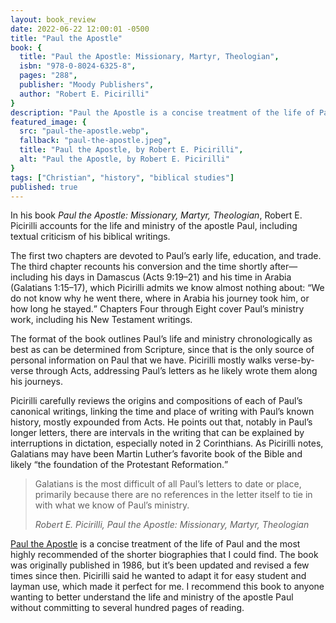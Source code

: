 ```yaml
---
layout: book_review
date: 2022-06-22 12:00:01 -0500
title: "Paul the Apostle"
book: {
  title: "Paul the Apostle: Missionary, Martyr, Theologian",
  isbn: "978-0-8024-6325-8",
  pages: "288",
  publisher: "Moody Publishers",
  author: "Robert E. Picirilli"
}
description: "Paul the Apostle is a concise treatment of the life of Paul and the most highly recommended of the shorter biographies that I could find."
featured_image: {
  src: "paul-the-apostle.webp",
  fallback: "paul-the-apostle.jpeg",
  title: "Paul the Apostle, by Robert E. Picirilli",
  alt: "Paul the Apostle, by Robert E. Picirilli"
}
tags: ["Christian", "history", "biblical studies"]
published: true
---
```


In his book _Paul the Apostle: Missionary, Martyr, Theologian_, Robert E. Picirilli accounts for the life and ministry of the apostle Paul, including textual criticism of his biblical writings.

The first two chapters are devoted to Paul’s early life, education, and trade. The third chapter recounts his conversion and the time shortly after&mdash;including his days in Damascus (Acts 9:19&ndash;21) and his time in Arabia (Galatians 1:15&ndash;17), which Picirilli admits we know almost nothing about: <q>We do not know why he went there, where in Arabia his journey took him, or how long he stayed.</q> Chapters Four through Eight cover Paul’s ministry work, including his New Testament writings.

The format of the book outlines Paul’s life and ministry chronologically as best as can be determined from Scripture, since that is the only source of personal information on Paul that we have. Picirilli mostly walks verse-by-verse through Acts, addressing Paul’s letters as he likely wrote them along his journeys.

Picirilli carefully reviews the origins and compositions of each of Paul’s canonical writings, linking the time and place of writing with Paul’s known history, mostly expounded from Acts. He points out that, notably in Paul’s longer letters, there are intervals in the writing that can be explained by interruptions in dictation, especially noted in 2 Corinthians. As Picirilli notes, Galatians may have been Martin Luther’s favorite book of the Bible and likely <q>the foundation of the Protestant Reformation.</q>

> Galatians is the most difficult of all Paul’s letters to date or place, primarily because there are no references in the letter itself to tie in with what we know of Paul’s ministry.
>
> <cite>Robert E. Picirilli, Paul the Apostle: Missionary, Martyr, Theologian</cite>

<a href="https://www.moodypublishers.com/paul-the-apostle/" target="_blank" class="italic">Paul the Apostle</a> is a concise treatment of the life of Paul and the most highly recommended of the shorter biographies that I could find. The book was originally published in 1986, but it’s been updated and revised a few times since then. Picirilli said he wanted to adapt it for easy student and layman use, which made it perfect for me. I recommend this book to anyone wanting to better understand the life and ministry of the apostle Paul without committing to several hundred pages of reading.